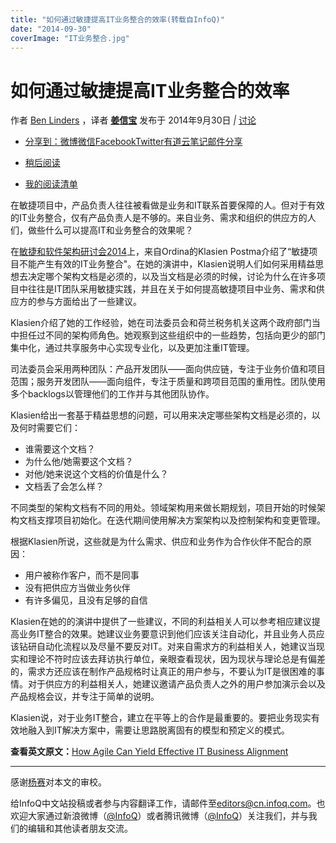 ```yaml
---
title: "如何通过敏捷提高IT业务整合的效率(转载自InfoQ)"
date: "2014-09-30"
coverImage: "IT业务整合.jpg"
---
```


# 如何通过敏捷提高IT业务整合的效率

作者 [Ben Linders](http://www.infoq.com/cn/author/Ben-Linders) ，译者 **[姜信宝](http://www.infoq.com/cn/author/%E5%A7%9C%E4%BF%A1%E5%AE%9D)** 发布于 2014年9月30日 _|_ [讨论](http://www.infoq.com/cn/news/2014/09/agile-business-alignment#theCommentsSection)

- [分享到：](http://www.infoq.com/cn/news/2014/09/agile-business-alignment#)[微博](http://www.infoq.com/cn/news/2014/09/agile-business-alignment# "分享到微博")[微信](http://www.infoq.com/cn/news/2014/09/agile-business-alignment# "分享到微信")[Facebook](http://www.infoq.com/cn/news/2014/09/agile-business-alignment# "分享到Facebook")[Twitter](http://www.infoq.com/cn/news/2014/09/agile-business-alignment# "分享到Twitter")[有道云笔记](http://www.infoq.com/cn/news/2014/09/agile-business-alignment# "分享到有道云笔记")[邮件分享](http://www.infoq.com/cn/news/2014/09/agile-business-alignment# "分享到邮件分享")
    
- [稍后阅读](http://www.infoq.com/cn/news/2014/09/agile-business-alignment#)
- [我的阅读清单](http://www.infoq.com/cn/showbookmarks.action)

在敏捷项目中，产品负责人往往被看做是业务和IT联系首要保障的人。但对于有效的IT业务整合，仅有产品负责人是不够的。来自业务、需求和组织的供应方的人们，做些什么可以提高IT和业务整合的效果呢？

在[敏捷和软件架构研讨会2014](http://www.asas2014.nl/)上，来自Ordina的Klasien Postma介绍了“敏捷项目不能产生有效的IT业务整合"。在她的演讲中，Klasien说明人们如何采用精益思想去决定哪个架构文档是必须的，以及当文档是必须的时候，讨论为什么在许多项目中往往是IT团队采用敏捷实践，并且在关于如何提高敏捷项目中业务、需求和供应方的参与方面给出了一些建议。

Klasien介绍了她的工作经验，她在司法委员会和荷兰税务机关这两个政府部门当中担任过不同的架构师角色。她观察到这些组织中的一些趋势，包括向更少的部门集中化，通过共享服务中心实现专业化，以及更加注重IT管理。

司法委员会采用两种团队：产品开发团队——面向供应链，专注于业务价值和项目范围；服务开发团队——面向组件，专注于质量和跨项目范围的重用性。团队使用多个backlogs以管理他们的工作并与其他团队协作。

Klasien给出一套基于精益思想的问题，可以用来决定哪些架构文档是必须的，以及何时需要它们：

- 谁需要这个文档？
- 为什么他/她需要这个文档？
- 对他/她来说这个文档的价值是什么？
- 文档丢了会怎么样？

不同类型的架构文档有不同的用处。领域架构用来做长期规划，项目开始的时候架构文档支撑项目初始化。在迭代期间使用解决方案架构以及控制架构和变更管理。

根据Klasien所说，这些就是为什么需求、供应和业务作为合作伙伴不配合的原因：

- 用户被称作客户，而不是同事
- 没有把供应方当做业务伙伴
- 有许多偏见，且没有足够的自信

Klasien在她的的演讲中提供了一些建议，不同的利益相关人可以参考相应建议提高业务IT整合的效果。她建议业务要意识到他们应该关注自动化，并且业务人员应该钻研自动化流程以及尽量不要反对IT。对来自需求方的利益相关人，她建议当现实和理论不符时应该去拜访执行单位，亲眼查看现状，因为现状与理论总是有偏差的，需求方还应该在制作产品规格时让真正的用户参与，不要认为IT是很困难的事情。对于供应方的利益相关人，她建议邀请产品负责人之外的用户参加演示会以及产品规格会议，并专注于简单的说明。

Klasien说，对于业务IT整合，建立在平等上的合作是最重要的。要把业务现实有效地融入到IT解决方案中，需要让思路脱离固有的模型和预定义的模式。

**查看英文原文：**[How Agile Can Yield Effective IT Business Alignment](http://www.infoq.com/news/2014/09/agile-business-alignment)

* * *

感谢[杨赛](http://www.infoq.com/cn/author/%E6%9D%A8%E8%B5%9B)对本文的审校。

给InfoQ中文站投稿或者参与内容翻译工作，请邮件至[editors@cn.infoq.com](mailto:editors@cn.infoq.com)。也欢迎大家通过新浪微博（[@InfoQ](http://www.weibo.com/infoqchina)）或者腾讯微博（[@InfoQ](http://t.qq.com/infoqchina)）关注我们，并与我们的编辑和其他读者朋友交流。
